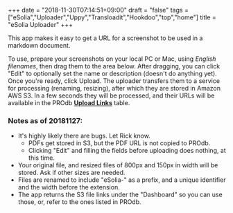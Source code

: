 +++
date = "2018-11-30T07:14:51+09:00"
draft = "false"
tags = ["eSolia","Uploader","Uppy","Transloadit","Hookdoo","top","home"]
title = "eSolia Uploader"
+++

This app makes it easy to get a URL for a screenshot to be used in a markdown document.

To use, prepare your screenshots on your local PC or Mac, using _English filenames_, then drag them to the area below. After dragging, you can click "Edit" to optionally set the name or description (doesn't do anything yet). Once you're ready, click Upload. The uploader transfers them to a service for processing (renaming, resizing), after which they are stored in Amazon AWS S3. In a few seconds they will be processed, and their URLs will be available in the PROdb <a href="https://pro.dbflex.net/secure/db/15331/overview.aspx?t=510378" class="link dim dark-pink" target="_blank"><b>Upload Links</b></a> table.

<div class="DashboardContainer mb4"></div>
<div id="uppy-transloadit-result"></div>


### Notes as of 20181127: 

* It's highly likely there are bugs. Let Rick know. 
  * PDFs get stored in S3, but the PDF URL is not copied to PROdb.
  * Clicking "Edit" and filling the fields before uploading does nothing, at this time. 
* Your original file, and resized files of 800px and 150px in width will be stored. Ask if other sizes are needed. 
* Files are renamed to include "eSolia-" as a prefix, and a unique identifier and the width before the extension. 
* The app returns the S3 file links under the "Dashboard" so you can use those, or, refer to the ones listed in PROdb. 
